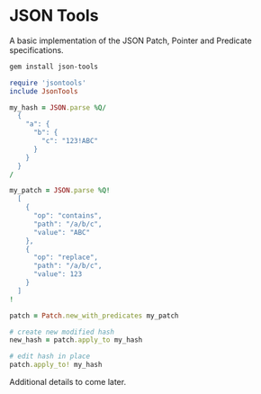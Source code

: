 # JSON Tools

A basic implementation of the JSON Patch, Pointer and Predicate specifications.

``` bash
gem install json-tools
````

``` ruby
require 'jsontools'
include JsonTools

my_hash = JSON.parse %Q/
  {
    "a": {
      "b": {
        "c": "123!ABC"
      }
    }
  }
/

my_patch = JSON.parse %Q!
  [
    {
      "op": "contains",
      "path": "/a/b/c",
      "value": "ABC"
    },
    {
      "op": "replace",
      "path": "/a/b/c",
      "value": 123
    }
  ]
!

patch = Patch.new_with_predicates my_patch

# create new modified hash
new_hash = patch.apply_to my_hash

# edit hash in place
patch.apply_to! my_hash
```

Additional details to come later.